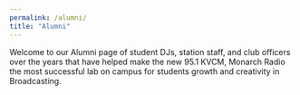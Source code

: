 ```yaml
---
permalink: /alumni/
title: "Alumni"
---
```


Welcome to our Alumni page of student DJs, station staff, and club officers over the years that have helped make the new 95.1 KVCM, Monarch Radio the most successful lab on campus for students growth and creativity in Broadcasting.
